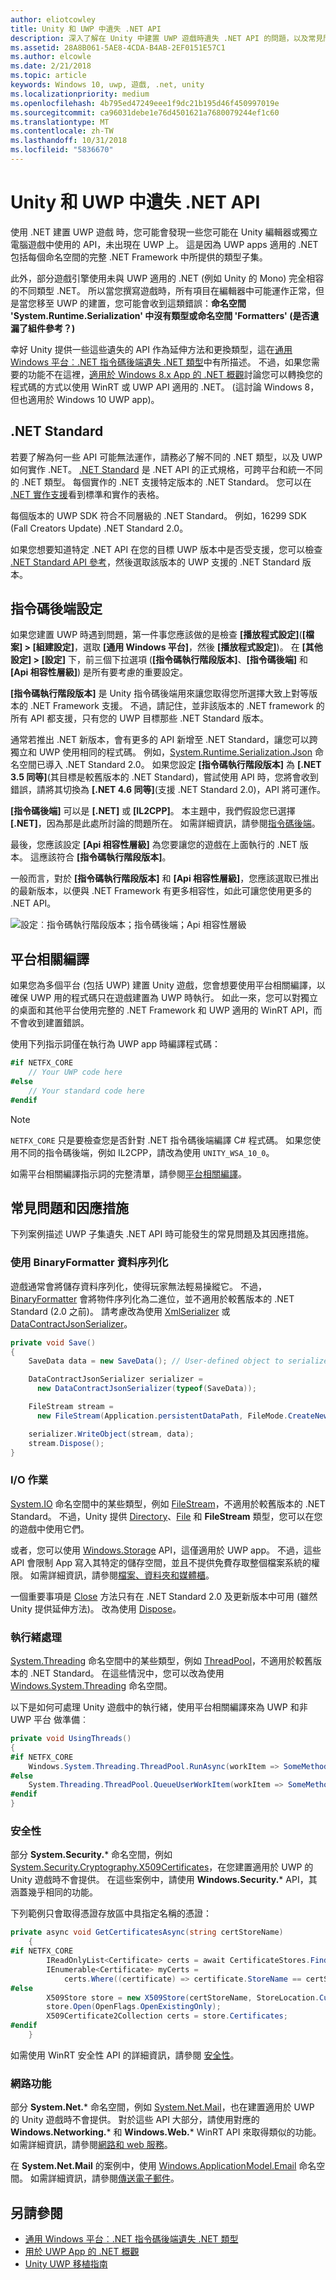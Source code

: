 ```yaml
---
author: eliotcowley
title: Unity 和 UWP 中遺失 .NET API
description: 深入了解在 Unity 中建置 UWP 遊戲時遺失 .NET API 的問題，以及常見問題的因應措施。
ms.assetid: 28A8B061-5AE8-4CDA-B4AB-2EF0151E57C1
ms.author: elcowle
ms.date: 2/21/2018
ms.topic: article
keywords: Windows 10, uwp, 遊戲, .net, unity
ms.localizationpriority: medium
ms.openlocfilehash: 4b795ed47249eee1f9dc21b195d46f450997019e
ms.sourcegitcommit: ca96031debe1e76d4501621a7680079244ef1c60
ms.translationtype: MT
ms.contentlocale: zh-TW
ms.lasthandoff: 10/31/2018
ms.locfileid: "5836670"
---
```

# <a name="missing-net-apis-in-unity-and-uwp"></a>Unity 和 UWP 中遺失 .NET API

使用 .NET 建置 UWP 遊戲 時，您可能會發現一些您可能在 Unity 編輯器或獨立電腦遊戲中使用的 API，未出現在 UWP 上。 這是因為 UWP apps 適用的 .NET 包括每個命名空間的完整 .NET Framework 中所提供的類型子集。

此外，部分遊戲引擎使用未與 UWP 適用的 .NET (例如 Unity 的 Mono) 完全相容的不同類型 .NET。 所以當您撰寫遊戲時，所有項目在編輯器中可能運作正常，但是當您移至 UWP 的建置，您可能會收到這類錯誤：**命名空間 'System.Runtime.Serialization' 中沒有類型或命名空間 'Formatters' (是否遺漏了組件參考？)**

幸好 Unity 提供一些這些遺失的 API 作為延伸方法和更換類型，這在[通用 Windows 平台︰.NET 指令碼後端遺失 .NET 類型](https://docs.unity3d.com/Manual/windowsstore-missingtypes.html)中有所描述。 不過，如果您需要的功能不在這裡，[適用於 Windows 8.x App 的 .NET 概觀](https://msdn.microsoft.com/library/windows/apps/br230302)討論您可以轉換您的程式碼的方式以使用 WinRT 或 UWP API 適用的 .NET。 (這討論 Windows 8，但也適用於 Windows 10 UWP app)。

## <a name="net-standard"></a>.NET Standard

若要了解為何一些 API 可能無法運作，請務必了解不同的 .NET 類型，以及 UWP 如何實作 .NET。 [.NET Standard](https://docs.microsoft.com/dotnet/standard/net-standard) 是 .NET API 的正式規格，可跨平台和統一不同的 .NET 類型。 每個實作的 .NET 支援特定版本的 .NET Standard。 您可以在 [.NET 實作支援](https://docs.microsoft.com/dotnet/standard/net-standard#net-implementation-support)看到標準和實作的表格。

每個版本的 UWP SDK 符合不同層級的 .NET Standard。 例如，16299 SDK (Fall Creators Update) .NET Standard 2.0。

如果您想要知道特定 .NET API 在您的目標 UWP 版本中是否受支援，您可以檢查 [.NET Standard API 參考](https://docs.microsoft.com/dotnet/api/index?view=netstandard-2.0)，然後選取該版本的 UWP 支援的 .NET Standard 版本。

## <a name="scripting-backend-configuration"></a>指令碼後端設定

如果您建置 UWP 時遇到問題，第一件事您應該做的是檢查 **\[播放程式設定\]**(**\[檔案\] > \[組建設定\]**，選取 **\[通用 Windows 平台\]**，然後 **\[播放程式設定\]**)。 在 **\[其他設定\] > \[設定\]** 下，前三個下拉選項 (**\[指令碼執行階段版本\]**、**\[指令碼後端\]** 和 **\[Api 相容性層級\]**) 是所有要考慮的重要設定。

**\[指令碼執行階段版本\]** 是 Unity 指令碼後端用來讓您取得您所選擇大致上對等版本的 .NET Framework 支援。 不過，請記住，並非該版本的 .NET framework 的所有 API 都支援，只有您的 UWP 目標那些 .NET Standard 版本。

通常若推出 .NET 新版本，會有更多的 API 新增至 .NET Standard，讓您可以跨獨立和 UWP 使用相同的程式碼。 例如，[System.Runtime.Serialization.Json](https://docs.microsoft.com/dotnet/api/system.runtime.serialization.json) 命名空間已導入 .NET Standard 2.0。 如果您設定 **\[指令碼執行階段版本\]** 為 **\[.NET 3.5 同等\]**(其目標是較舊版本的 .NET Standard)，嘗試使用 API 時，您將會收到錯誤，請將其切換為 **\[.NET 4.6 同等\]**(支援 .NET Standard 2.0)，API 將可運作。

**\[指令碼後端\]** 可以是 **\[.NET\]** 或 **\[IL2CPP\]**。 本主題中，我們假設您已選擇 **\[.NET\]**，因為那是此處所討論的問題所在。 如需詳細資訊，請參閱[指令碼後端](https://docs.unity3d.com/Manual/windowsstore-scriptingbackends.html)。

最後，您應該設定 **\[Api 相容性層級\]** 為您要讓您的遊戲在上面執行的 .NET 版本。 這應該符合 **\[指令碼執行階段版本\]**。

一般而言，對於 **\[指令碼執行階段版本\]** 和 **\[Api 相容性層級\]**，您應該選取已推出的最新版本，以便與 .NET Framework 有更多相容性，如此可讓您使用更多的 .NET API。

![設定︰指令碼執行階段版本；指令碼後端；Api 相容性層級](images/missing-dot-net-apis-in-unity-1.png)

## <a name="platform-dependent-compilation"></a>平台相關編譯

如果您為多個平台 (包括 UWP) 建置 Unity 遊戲，您會想要使用平台相關編譯，以確保 UWP 用的程式碼只在遊戲建置為 UWP 時執行。 如此一來，您可以對獨立的桌面和其他平台使用完整的 .NET Framework 和 UWP 適用的 WinRT API，而不會收到建置錯誤。

使用下列指示詞僅在執行為 UWP app 時編譯程式碼：

```csharp
#if NETFX_CORE
    // Your UWP code here
#else
    // Your standard code here
#endif
```

> [!NOTE]
> `NETFX_CORE` 只是要檢查您是否針對 .NET 指令碼後端編譯 C# 程式碼。 如果您使用不同的指令碼後端，例如 IL2CPP，請改為使用 `UNITY_WSA_10_0`。

如需平台相關編譯指示詞的完整清單，請參閱[平台相關編譯](https://docs.unity3d.com/Manual/PlatformDependentCompilation.html)。

## <a name="common-issues-and-workarounds"></a>常見問題和因應措施

下列案例描述 UWP 子集遺失 .NET API 時可能發生的常見問題及其因應措施。

### <a name="data-serialization-using-binaryformatter"></a>使用 BinaryFormatter 資料序列化

遊戲通常會將儲存資料序列化，使得玩家無法輕易操縱它。 不過，[BinaryFormatter](https://docs.microsoft.com/dotnet/api/system.runtime.serialization.formatters.binary.binaryformatter) 會將物件序列化為二進位，並不適用於較舊版本的 .NET Standard (2.0 之前)。 請考慮改為使用 [XmlSerializer](https://docs.microsoft.com/dotnet/api/system.xml.serialization.xmlserializer) 或 [DataContractJsonSerializer](https://docs.microsoft.com/dotnet/api/system.runtime.serialization.json.datacontractjsonserializer)。

```csharp
private void Save()
{
    SaveData data = new SaveData(); // User-defined object to serialize

    DataContractJsonSerializer serializer = 
      new DataContractJsonSerializer(typeof(SaveData));

    FileStream stream = 
      new FileStream(Application.persistentDataPath, FileMode.CreateNew);

    serializer.WriteObject(stream, data);
    stream.Dispose();
}
```

### <a name="io-operations"></a>I/O 作業

[System.IO](https://docs.microsoft.com/dotnet/api/system.io) 命名空間中的某些類型，例如 [FileStream](https://docs.microsoft.com/dotnet/api/system.io.filestream)，不適用於較舊版本的 .NET Standard。 不過，Unity 提供 [Directory](https://docs.microsoft.com/dotnet/api/system.io.directory)、[File](https://docs.microsoft.com/dotnet/api/system.io.file) 和 **FileStream** 類型，您可以在您的遊戲中使用它們。

或者，您可以使用 [Windows.Storage](https://docs.microsoft.com/uwp/api/Windows.Storage) API，這僅適用於 UWP app。 不過，這些 API 會限制 App 寫入其特定的儲存空間，並且不提供免費存取整個檔案系統的權限。 如需詳細資訊，請參閱[檔案、資料夾和媒體櫃](https://docs.microsoft.com/windows/uwp/files/)。

一個重要事項是 [Close](https://docs.microsoft.com/dotnet/api/system.io.stream.close) 方法只有在 .NET Standard 2.0 及更新版本中可用 (雖然 Unity 提供延伸方法)。 改為使用 [Dispose](https://docs.microsoft.com/dotnet/api/system.io.stream.dispose)。

### <a name="threading"></a>執行緒處理

[System.Threading](https://docs.microsoft.com/dotnet/api/system.threading) 命名空間中的某些類型，例如 [ThreadPool](https://docs.microsoft.com/dotnet/api/system.threading.threadpool)，不適用於較舊版本的 .NET Standard。 在這些情況中，您可以改為使用 [Windows.System.Threading](https://docs.microsoft.com/uwp/api/windows.system.threading) 命名空間。

以下是如何可處理 Unity 遊戲中的執行緒，使用平台相關編譯來為 UWP 和非 UWP 平台 做準備︰

```csharp
private void UsingThreads()
{
#if NETFX_CORE
    Windows.System.Threading.ThreadPool.RunAsync(workItem => SomeMethod());
#else
    System.Threading.ThreadPool.QueueUserWorkItem(workItem => SomeMethod());
#endif
}
```

### <a name="security"></a>安全性

部分 **System.Security.*** 命名空間，例如 [System.Security.Cryptography.X509Certificates](https://docs.microsoft.com/dotnet/api/system.security.cryptography.x509certificates?view=netstandard-2.0)，在您建置適用於 UWP 的 Unity 遊戲時不會提供。 在這些案例中，請使用 **Windows.Security.*** API，其涵蓋幾乎相同的功能。

下列範例只會取得憑證存放區中具指定名稱的憑證：

```cs
private async void GetCertificatesAsync(string certStoreName)
    {
#if NETFX_CORE
        IReadOnlyList<Certificate> certs = await CertificateStores.FindAllAsync();
        IEnumerable<Certificate> myCerts = 
            certs.Where((certificate) => certificate.StoreName == certStoreName);
#else
        X509Store store = new X509Store(certStoreName, StoreLocation.CurrentUser);
        store.Open(OpenFlags.OpenExistingOnly);
        X509Certificate2Collection certs = store.Certificates;
#endif
    }
```

如需使用 WinRT 安全性 API 的詳細資訊，請參閱 [安全性](https://docs.microsoft.com/windows/uwp/security/)。

### <a name="networking"></a>網路功能

部分 **System&period;Net.*** 命名空間，例如 [System.Net.Mail](https://docs.microsoft.com/dotnet/api/system.net.mail?view=netstandard-2.0)，也在建置適用於 UWP 的 Unity 遊戲時不會提供。 對於這些 API 大部分，請使用對應的 **Windows.Networking.*** 和 **Windows.Web.*** WinRT API 來取得類似的功能。 如需詳細資訊，請參閱[網路和 web 服務](https://docs.microsoft.com/windows/uwp/networking/)。

在 **System.Net.Mail** 的案例中，使用 [Windows.ApplicationModel.Email](https://docs.microsoft.com/uwp/api/windows.applicationmodel.email) 命名空間。 如需詳細資訊，請參閱[傳送電子郵件](https://docs.microsoft.com/windows/uwp/contacts-and-calendar/sending-email)。

## <a name="see-also"></a>另請參閱

* [通用 Windows 平台︰.NET 指令碼後端遺失 .NET 類型](https://docs.unity3d.com/Manual/windowsstore-missingtypes.html)
* [用於 UWP App 的 .NET 概觀](https://msdn.microsoft.com/library/windows/apps/br230302)
* [Unity UWP 移植指南](https://unity3d.com/partners/microsoft/porting-guides)